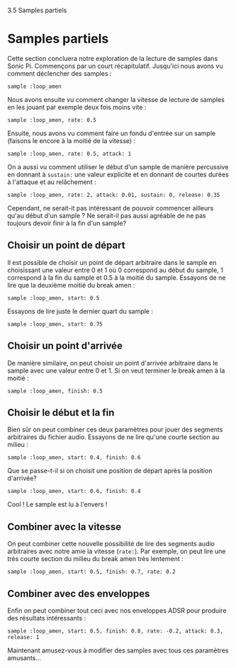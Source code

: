 3.5 Samples partiels

# Samples partiels

Cette section concluera notre exploration de la lecture de samples
dans Sonic Pi. Commençons par un court récapitulatif. Jusqu'ici nous
avons vu comment déclencher des samples :

```
sample :loop_amen
```

Nous avons ensuite vu comment changer la vitesse de lecture de samples
en les jouant par exemple deux fois moins vite :

```
sample :loop_amen, rate: 0.5
```

Ensuite, nous avons vu comment faire un fondu d'entrée sur un sample
(faisons le encore à la moitié de la vitesse) :

```
sample :loop_amen, rate: 0.5, attack: 1
```

On a aussi vu comment utiliser le début d'un sample de manière
percussive en donnant à `sustain:` une valeur explicite et en donnant
de courtes durées à l'attaque et au relâchement :

```
sample :loop_amen, rate: 2, attack: 0.01, sustain: 0, release: 0.35
```

Cependant, ne serait-it pas intéressant de pouvoir commencer ailleurs
qu'au début d'un sample ? Ne serait-il pas aussi agréable de ne pas
toujours devoir finir à la fin d'un sample?

## Choisir un point de départ

Il est possible de choisir un point de départ arbitraire dans le
sample en choisissant une valeur entre 0 et 1 où 0 correspond au début
du sample, 1 correspond à la fin du sample et 0.5 à la moitié du
sample. Essayons de ne lire que la deuxième moitié du break amen :

```
sample :loop_amen, start: 0.5
```

Essayons de lire juste le dernier quart du sample :

```
sample :loop_amen, start: 0.75
```

## Choisir un point d'arrivée

De manière similaire, on peut choisir un point d'arrivée arbitraire
dans le sample avec une valeur entre 0 et 1. Si on veut terminer le
break amen à la moitié :

```
sample :loop_amen, finish: 0.5
```

## Choisir le début et la fin

Bien sûr on peut combiner ces deux paramètres pour jouer des segments
arbitraires du fichier audio. Essayons de ne lire qu'une courte
section au milieu :

```
sample :loop_amen, start: 0.4, finish: 0.6
```

Que se passe-t-il si on choisit une position de départ après la
position d'arrivée?

```
sample :loop_amen, start: 0.6, finish: 0.4
```

Cool ! Le sample est lu à l'envers !


## Combiner avec la vitesse

On peut combiner cette nouvelle possibilité de lire des segments audio
arbitraires avec notre amie la vitesse (`rate:`). Par exemple, on
peut lire une très courte section du milieu du break amen très
lentement :

```
sample :loop_amen, start: 0.5, finish: 0.7, rate: 0.2
```

## Combiner avec des enveloppes

Enfin on peut combiner tout ceci avec nos enveloppes ADSR pour
produire des résultats intéressants :

```
sample :loop_amen, start: 0.5, finish: 0.8, rate: -0.2, attack: 0.3, release: 1
```

Maintenant amusez-vous à modifier des samples avec tous ces
paramètres amusants...
